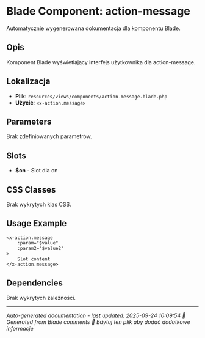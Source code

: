 # Blade Component: action-message

Automatycznie wygenerowana dokumentacja dla komponentu Blade.

## Opis
Komponent Blade wyświetlający interfejs użytkownika dla action-message.

## Lokalizacja
- **Plik**: `resources/views/components/action-message.blade.php`
- **Użycie**: `<x-action.message>`

## Parameters
Brak zdefiniowanych parametrów.

## Slots
- **$on** - Slot dla on

## CSS Classes
Brak wykrytych klas CSS.

## Usage Example
```blade
<x-action.message
    :param="$value"
    :param2="$value2"
>
    Slot content
</x-action.message>
```

## Dependencies
Brak wykrytych zależności.

---
*Auto-generated documentation - last updated: 2025-09-24 10:09:54*
*🤖 Generated from Blade comments*
*📝 Edytuj ten plik aby dodać dodatkowe informacje*